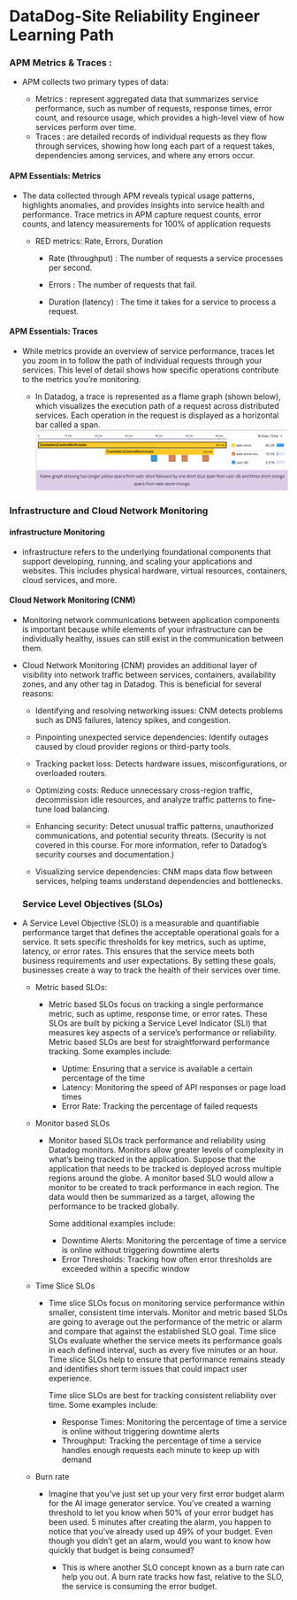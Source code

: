 # DataDog-Site Reliability Engineer Learning Path


### APM Metrics & Traces :

- APM collects two primary types of data:

  - Metrics :  represent aggregated data that summarizes service performance, such as number of requests, response times, error count, and resource usage, which provides a high-level view of how services perform over time.
  - Traces : are detailed records of individual requests as they flow through services, showing how long each part of a request takes, dependencies among services, and where any errors occur.

#### APM Essentials: Metrics

 - The data collected through APM reveals typical usage patterns, highlights anomalies, and provides insights into service health and performance. Trace metrics in APM capture request counts, error counts, and latency measurements for 100% of application requests 
   - RED metrics: Rate, Errors, Duration

     - Rate (throughput) : The number of requests a service processes per second.

     - Errors : The number of requests that fail.

     - Duration (latency) : The time it takes for a service to process a request.

#### APM Essentials: Traces

- While metrics provide an overview of service performance, traces let you zoom in to follow the path of individual requests through your services. This level of detail shows how specific operations contribute to the metrics you’re monitoring.

   - In Datadog, a trace is represented as a flame graph (shown below), which visualizes the execution path of a request across distributed services. Each operation in the request is displayed as a horizontal bar called a span.
    ![alt text](image.png)


### Infrastructure and Cloud Network Monitoring


####  infrastructure Monitoring
- infrastructure refers to the underlying foundational components that support developing, running, and scaling your applications and websites. This includes physical hardware, virtual resources, containers, cloud services, and more.


#### Cloud Network Monitoring (CNM)

- Monitoring network communications between application components is important because while elements of your infrastructure can be individually healthy, issues can still exist in the communication between them.

- Cloud Network Monitoring (CNM) provides an additional layer of visibility into network traffic between services, containers, availability zones, and any other tag in Datadog. This is beneficial for several reasons:

  - Identifying and resolving networking issues: CNM detects problems such as DNS failures, latency spikes, and congestion.

  - Pinpointing unexpected service dependencies: Identify outages caused by cloud provider regions or third-party tools.

  - Tracking packet loss: Detects hardware issues, misconfigurations, or overloaded routers.

  - Optimizing costs: Reduce unnecessary cross-region traffic, decommission idle resources, and analyze traffic patterns to fine-tune load balancing.

  - Enhancing security: Detect unusual traffic patterns, unauthorized communications, and potential security threats. (Security is not covered in this course. For more information, refer to Datadog’s security courses and documentation.)

  - Visualizing service dependencies: CNM maps data flow between services, helping teams understand dependencies and bottlenecks.


  ### Service Level Objectives (SLOs)

- A Service Level Objective (SLO) is a measurable and quantifiable performance target that defines the acceptable operational goals for a service. It sets specific thresholds for key metrics, such as uptime, latency, or error rates. This ensures that the service meets both business requirements and user expectations. By setting these goals, businesses create a way to track the health of their services over time.

  - Metric based SLOs:
    - Metric based SLOs focus on tracking a single performance metric, such as uptime, response time, or error rates. These SLOs are built by picking a Service Level Indicator (SLI) that measures key aspects of a service’s performance or reliability. Metric based SLOs are best for straightforward performance tracking. Some examples include:

       - Uptime: Ensuring that a service is available a certain percentage of the time
       - Latency: Monitoring the speed of API responses or page load times 
       - Error Rate: Tracking the percentage of failed requests

  - Monitor based SLOs
     - Monitor based SLOs track performance and reliability using Datadog monitors. Monitors allow greater levels of complexity in what’s being tracked in the application. Suppose that the application that needs to be tracked is deployed across multiple regions around the globe. A monitor based SLO would allow a monitor to be created to track performance in each region. The data would then be summarized as a target, allowing the performance to be tracked globally.

       Some additional examples include:

       - Downtime Alerts: Monitoring the percentage of time a service is online without triggering downtime alerts
       - Error Thresholds: Tracking how often error thresholds are exceeded within a specific window     


  - Time Slice SLOs
      - Time slice SLOs focus on monitoring service performance within smaller, consistent time intervals. Monitor and metric based SLOs are going to average out the performance of the metric or alarm and compare that against the established SLO goal. Time slice SLOs evaluate whether the service meets its performance goals in each defined interval, such as every five minutes or an hour. Time slice SLOs help to ensure that performance remains steady and identifies short term issues that could impact user experience.

        Time slice SLOs are best for tracking consistent reliability over time. Some examples include:

        - Response Times: Monitoring the percentage of time a service is online without triggering downtime alerts
        - Throughput: Tracking the percentage of time a service handles enough requests each minute to keep up with demand

  - Burn rate

       - Imagine that you’ve just set up your very first error budget alarm for the AI image generator service. You’ve created a warning threshold to let you know when 50% of your error budget has been used. 5 minutes after creating the alarm, you happen to notice that you’ve already used up 49% of your budget. Even though you didn’t get an alarm, would you want to know how quickly that budget is being consumed?

          - This is where another SLO concept known as a burn rate can help you out. A burn rate tracks how fast, relative to the SLO, the service is consuming the error budget. 







